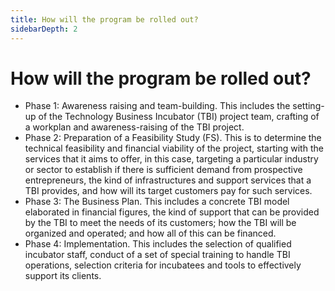```yaml
---
title: How will the program be rolled out?
sidebarDepth: 2
---
```


# How will the program be rolled out?


 - Phase 1: Awareness raising and team-building. This includes the setting-up of the Technology Business Incubator (TBI) project team, crafting of a workplan and awareness-raising of the TBI project. 
 - Phase 2: Preparation of a Feasibility Study (FS). This is to determine the technical feasibility and financial viability of the project, starting with the services that it aims to offer, in this case, targeting a particular industry or sector to establish if there is sufficient demand from prospective entrepreneurs, the kind of infrastructures and support services that a TBI provides, and how will its target customers pay for such services. 
 - Phase 3: The Business Plan. This includes a concrete TBI model elaborated in financial figures, the kind of support that can be provided by the TBI to meet the needs of its customers; how the TBI will be organized and operated; and how all of this can be financed.
 - Phase 4: Implementation. This includes the selection of qualified incubator staff, conduct of a set of special training to handle TBI operations, selection criteria for incubatees and tools to effectively support its clients.
